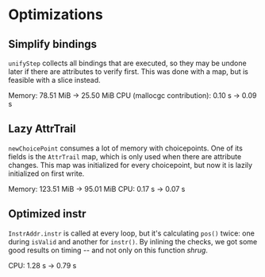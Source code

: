 # Optimizations

## Simplify bindings

`unifyStep` collects all bindings that are executed, so they may be undone later if
there are attributes to verify first. This was done with a map, but is feasible with
a slice instead.

Memory: 78.51 MiB -> 25.50 MiB
CPU (mallocgc contribution): 0.10 s -> 0.09 s

## Lazy AttrTrail

`newChoicePoint` consumes a lot of memory with choicepoints. One of its fields is the
`AttrTrail` map, which is only used when there are attribute changes. This map was
initialized for every choicepoint, but now it is lazily initialized on first write.

Memory: 123.51 MiB -> 95.01 MiB
CPU: 0.17 s -> 0.07 s

## Optimized instr

`InstrAddr.instr` is called at every loop, but it's calculating `pos()` twice: one
during `isValid` and another for `instr()`. By inlining the checks, we got some good
results on timing -- and not only on this function *shrug*.

CPU: 1.28 s -> 0.79 s
